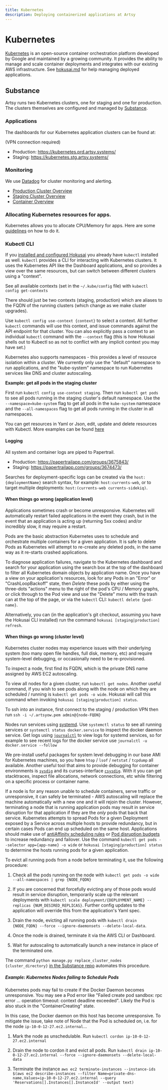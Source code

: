 ```yaml
---
title: Kubernetes
description: Deploying containerized applications at Artsy
---
```


# Kubernetes

[Kubernetes](https://kubernetes.io/) is an open-source container orchestration platform developed by Google and
maintained by a growing community. It provides the ability to manage and scale container deployments and integrates
with our existing AWS infrastructure. See [hokusai.md](hokusai.md) for help managing deployed applications.

## Substance

Artsy runs two Kubernetes clusters, one for staging and one for production. The clusters themselves are configured and managed by [Substance](https://github.com/artsy/substance).

### Applications

The dashboards for our Kubernetes application clusters can be found at:

(VPN connection required)

- Production: https://kubernetes.prd.artsy.systems/
- Staging: https://kubernetes.stg.artsy.systems/

### Monitoring
We use [Datadog](https://app.datadoghq.com/) for cluster monitoring and alerting.

- [Production Cluster Overview](https://app.datadoghq.com/infrastructure/map?fillby=avg%3Acpuutilization&filter=env%3Aproduction&groupby=availability-zone%2Ck8s.io%2Fcluster-autoscaler%2Fnode-template%2Flabel%2Ftier)
- [Staging Cluster Overview](https://app.datadoghq.com/infrastructure/map?fillby=avg%3Acpuutilization&filter=env%3Astaging&groupby=availability-zone%2Ck8s.io%2Fcluster-autoscaler%2Fnode-template%2Flabel%2Ftier)
- [Container Overview](https://app.datadoghq.com/containers?columns=container_name,container_cpu,container_memory,container_net_sent_bps,container_net_rcvd_bps,container_status,container_started&options=normalizeCPU&sort=container_memory,DESC)

### Allocating Kubernetes resources for apps.
Kubernetes allows you to allocate CPU/Memory for apps. Here are some [guidelines](https://www.notion.so/artsy/Guidelines-on-tuning-an-app-s-CPU-and-memory-consumption-in-a-Kubernetes-cluster-797977be895643af84015a7d4b60a5dc) on how to do it.

### Kubectl CLI

If you [installed and configured Hokusai](hokusai.md) you already have `kubectl` installed as well.  `kubectl` provides a CLI for interacting with Kubernetes clusters.  It uses the Kubernetes API like the Dashboard applications, and so provides a view over the same resources, but can switch between different clusters using a "context".

See all available contexts (set in the `~/.kube/config` file) with `kubectl config get-contexts`

There should just be two contexts (staging, production) which are aliases to the FQDN of the running clusters (which change as we make cluster upgrades).

Use `kubectl config use-context {context}` to select a context.  All further `kubectl` commands will use this context, and issue commands against the API endpoint for that cluster.  You can also explicitly pass a context to an individual `kubectl` command with the `--context` flag (this is how Hokusai shells out to Kubectl so as not to conflict with any implicit context you may have set.)

Kubernetes also supports namespaces - this provides a level of resource isolation within a cluster.  We currently only use the "default" namespace to run applications, and the "kube-system" namespace to run Kubernetes services like DNS and cluster autoscaling.

__Example: get all pods in the staging cluster__

First run `kubectl config use-context staging`.  Then run `kubectl get pods` to see all pods running in the staging cluster's default namespace. Use the `--namespace=kube-system` flag to get all pods in the `kube-system` namespace and the `--all-namespaces` flag to get all pods running in the cluster in all namespaces.

You can get resources in Yaml or Json, edit, update and delete resources with Kubectl.  More examples can be found [here](https://kubernetes.io/docs/reference/kubectl/cheatsheet/)

#### Logging

All system and container logs are piped to Papertrail.

- Production: https://papertrailapp.com/groups/3675843/
- Staging: https://papertrailapp.com/groups/3674473/

Searches for deployment-specific logs can be created via the `host:{deploymentName}` search syntax, for example:
`host:currents-web`, or to target multiple deployments: `host:(currents-web currents-sidekiq)`.

#### When things go wrong (application level)

Applications sometimes crash or become unresponsive. Kubernetes will automatically restart failed applications in
the event they crash, but in the event that an application is acting up (returning 5xx codes) and/or incredibly
slow, it may require a restart.

Pods are the basic abstraction Kubernetes uses to schedule and orchestrate multiple containers for a given
application. It is safe to delete Pods as Kubernetes will attempt to re-create any deleted pods, in the same way as
it re-starts crashed applications.

To diagnose application failures, navigate to the Kubernetes dashboard and search for your application using the
search box at the top of the dashboard to filter all Kubernetes domain objects by application name. Once you have a
view on your application's resources, look for any Pods in an "Error" or "CrashLoopBackoff" state, then _Delete_
these pods by either using the three-dots "actions" menu to the right of the pod's CPU / Memory graphs, or click
through to the Pod view and use the "Delete" menu with the trash can at the top of the page, or via the `kubectl` CLI: `kubectl delete {pod-name}`.

Alternatively, you can (in the application's git checkout, assuming you have the Hokusai CLI installed) run the
command `hokusai [staging|production] refresh`.

#### When things go wrong (cluster level)

Kubernetes cluster nodes may experience issues with their underlying system (too many open file handles, full disk, memory, etc) and require system-level debugging, or occasionally need to be re-provisioned.

To inspect a node, first find its FQDN, which is the private DNS name assigned by AWS EC2 autoscaling.

To view all nodes for a given cluster, run `kubectl get nodes`.  Another useful command, if you wish to see pods along with the node on which they are scheduled / running is `kubectl get pods -o wide`.  Hokusai will call this command when invoking `hokusai [staging|production] status`.

To ssh into an instance, first connect to the staging / production VPN then run `ssh -i ~/.artsyow.pem admin@{node-FQDN}`

Nodes run services using [systemd](https://wiki.debian.org/systemd).  Use `systemctl status` to see all running services or `systemctl status docker.service` to inspect the docker daemon service.  Get logs using [`journalctl`](https://manpages.debian.org/stretch/systemd/journalctl.1.en.html) to view logs for systemd services, so for example to see recent logs for the docker service use `journalctl -u docker.service --follow`

We pre-install useful packages for system level debugging in our base AMI for Kubernetes machines, so you have `htop` / `lsof` / `netstat` / `tcpdump` all available.  Another useful tool that aims to provide debugging for container environments is [`sysdig`](https://github.com/draios/sysdig/wiki/sysdig-user-guide) and its curses-interface [`csysdig`](https://github.com/draios/sysdig/wiki/Csysdig-Overview).  With it you can get stacktraces, inspect file allocations, network connections, etc while filtering on a specific process or container name.

If a node is for any reason unable to schedule containers, serve traffic or unresponsive, it can safely be terminated - AWS autoscaling will replace the machine automatically with a new one and it will rejoin the cluster.  However, terminating a node that is running application pods may result in service disruption for that application if they are the _only_ pods that back that service.  Kubernetes attempts to spread Pods for a given Deployment exposed by a Service across multiple hosts to provide redundancy, but in certain cases Pods can end up scheduled on the same host.  Applications should make use of [antiAffinity scheduling rules](https://kubernetes.io/docs/concepts/configuration/assign-pod-node/) or [Pod disruption budgets](https://kubernetes.io/docs/tasks/run-application/configure-pdb/) to increase redundancy and failover.  Use the command `kubectl get pods --selector app={app-name} -o wide` or `hokusai [staging|production] status` to determine the hosts running pods for a given application.

To evict all running pods from a node before terminating it, use the following procedure:

1) Check all the pods running on the node with `kubectl get pods -o wide --all-namespaces | grep {NODE_FQDN}`

2) If you are concerned that forcefully evicting any of those pods would result in service disruption, temporarily scale up the relevant deployments with `kubectl scale deployment/{DEPLOYMENT_NAME} --replicas {NUM_DESIRED_REPLICAS}`.  Further config updates to the application will override this from the application's Yaml spec.

3) Drain the node, evicting all running pods with `kubectl drain {NODE_FQDN} --force --ignore-daemonsets --delete-local-data`.

4) Once the node is drained, terminate it via the AWS CLI or Dashboard.

5) Wait for autoscaling to automatically launch a new instance in place of the terminated one.

The command `python manage.py replace_cluster_nodes {cluster_directory}` [in the Substance repo](https://github.com/artsy/substance#replace-cluster-nodes-drain-termainate-existing-nodes-and-relace-with-new-ones) automates this procedure.

##### Example: Kubernetes Nodes failing to Schedule Pods

Kubernetes pods may fail to create if the Docker Daemon becomes unresponsive.  You may see a Pod error like "Failed create pod sandbox: rpc error ... operation timeout: context deadline exceeded".  Likely the Pod is also stuck in the "ContainerCreating" state.

In this case, the Docker daemon on this host has become unresponsive.  To mitigate the issue, take note of Node that the Pod is scheduled on, i.e. for the node `ip-10-0-12-27.ec2.internal`...

1) Mark the node as unschedulable.  Run `kubectl cordon ip-10-0-12-27.ec2.internal`

2) Drain the node to cordon it and evict all pods.  Run `kubectl drain ip-10-0-12-27.ec2.internal --force --ignore-daemonsets --delete-local-data`

3) Terminate the instance `aws ec2 terminate-instances --instance-ids $(aws ec2 describe-instances --filter Name=private-dns-name,Values=ip-10-0-12-27.ec2.internal --query 'Reservations[].Instances[].InstanceId' --output text)`
